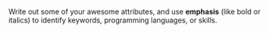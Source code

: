 Write out some of your awesome attributes, and use **emphasis** (like bold or italics) to identify keywords, programming languages, or skills. 
